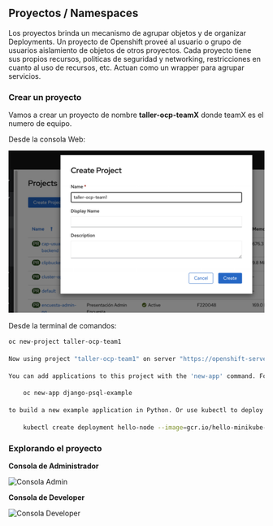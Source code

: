 ## Proyectos / Namespaces

Los proyectos brinda un mecanismo de agrupar objetos y de organizar Deployments. Un proyecto de Openshift proveé al usuario o grupo de usuarios aislamiento de objetos de otros proyectos. 
Cada proyecto tiene sus propios recursos, politicas de seguridad y networking, restricciones en cuanto al uso de recursos, etc. Actuan como un wrapper para agrupar servicios.

### Crear un proyecto

Vamos a crear un proyecto de nombre **taller-ocp-teamX** donde teamX es el numero de equipo.  

Desde la consola Web:  

![Crear proyecto](../images/crear-proyecto.png)  

Desde la terminal de comandos:

```bash
oc new-project taller-ocp-team1

Now using project "taller-ocp-team1" on server "https://openshift-server:port".

You can add applications to this project with the 'new-app' command. For example, try:

    oc new-app django-psql-example

to build a new example application in Python. Or use kubectl to deploy a simple Kubernetes application:

    kubectl create deployment hello-node --image=gcr.io/hello-minikube-zero-install/hello-node

````

### Explorando el proyecto

**Consola de Administrador**  

![Consola Admin](../images/project-admin-console.png)  

**Consola de Developer**  

![Consola Developer](../images/project-developer-console.png)
